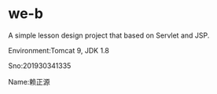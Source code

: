 # we-b
A simple lesson design project that based on Servlet and JSP.

Environment:Tomcat 9, JDK 1.8

Sno:201930341335

Name:赖正源
